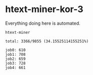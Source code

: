 # htext-miner-kor-3

Everything doing here is automated.

```
htext-miner

total: 3366/9855 (34.15525114155251%)

job0: 610
job1: 708
job2: 659
job3: 728
job4: 661
```